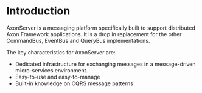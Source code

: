 # Introduction

AxonServer is a messaging platform specifically built to support distributed Axon Framework applications. It is a drop in replacement for the other CommandBus, EventBus and QueryBus implementations.

The key characteristics for AxonServer are:

* Dedicated infrastructure for exchanging messages in a message-driven micro-services environment.
* Easy-to-use and easy-to-manage
* Built-in knowledge on CQRS message patterns

